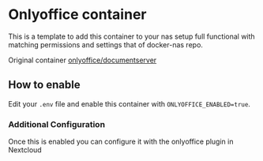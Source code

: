 # Onlyoffice container

This is a template to add this container to your nas setup full functional with matching permissions and settings that of docker-nas repo.

Original container [onlyoffice/documentserver](https://hub.docker.com/r/onlyoffice/documentserver)

## How to enable

Edit your `.env` file and enable this container with `ONLYOFFICE_ENABLED=true`. 

### Additional Configuration

Once this is enabled you can configure it with the onlyoffice plugin in Nextcloud